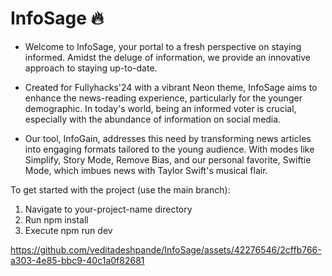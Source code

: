# InfoSage 🔥

- Welcome to InfoSage, your portal to a fresh perspective on staying informed. Amidst the deluge of information, we provide an innovative approach to staying up-to-date.

- Created for Fullyhacks'24 with a vibrant Neon theme, InfoSage aims to enhance the news-reading experience, particularly for the younger demographic. In today's world, being an informed voter is crucial, especially with the abundance of information on social media.

- Our tool, InfoGain, addresses this need by transforming news articles into engaging formats tailored to the young audience. With modes like Simplify, Story Mode, Remove Bias, and our personal favorite, Swiftie Mode, which imbues news with Taylor Swift's musical flair.

To get started with the project (use the main branch):
1) Navigate to your-project-name directory
2) Run npm install
3) Execute npm run dev

https://github.com/veditadeshpande/InfoSage/assets/42276546/2cffb766-a303-4e85-bbc9-40c1a0f82681
